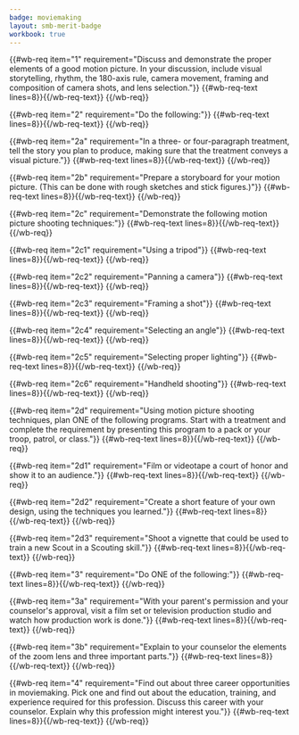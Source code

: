 ```yaml
---
badge: moviemaking
layout: smb-merit-badge
workbook: true
---
```



{{#wb-req item="1" requirement="Discuss and demonstrate the proper elements of a good motion picture. In your discussion, include visual storytelling, rhythm, the 180-axis rule, camera movement, framing and composition of camera shots, and lens selection."}}
{{#wb-req-text lines=8}}{{/wb-req-text}}
{{/wb-req}}

{{#wb-req item="2" requirement="Do the following:"}}
{{#wb-req-text lines=8}}{{/wb-req-text}}
{{/wb-req}}

{{#wb-req item="2a" requirement="In a three- or four-paragraph treatment, tell the story you plan to produce, making sure that the treatment conveys a visual picture."}}
{{#wb-req-text lines=8}}{{/wb-req-text}}
{{/wb-req}}

{{#wb-req item="2b" requirement="Prepare a storyboard for your motion picture. (This can be done with rough sketches and stick figures.)"}}
{{#wb-req-text lines=8}}{{/wb-req-text}}
{{/wb-req}}

{{#wb-req item="2c" requirement="Demonstrate the following motion picture shooting techniques:"}}
{{#wb-req-text lines=8}}{{/wb-req-text}}
{{/wb-req}}

{{#wb-req item="2c1" requirement="Using a tripod"}}
{{#wb-req-text lines=8}}{{/wb-req-text}}
{{/wb-req}}

{{#wb-req item="2c2" requirement="Panning a camera"}}
{{#wb-req-text lines=8}}{{/wb-req-text}}
{{/wb-req}}

{{#wb-req item="2c3" requirement="Framing a shot"}}
{{#wb-req-text lines=8}}{{/wb-req-text}}
{{/wb-req}}

{{#wb-req item="2c4" requirement="Selecting an angle"}}
{{#wb-req-text lines=8}}{{/wb-req-text}}
{{/wb-req}}

{{#wb-req item="2c5" requirement="Selecting proper lighting"}}
{{#wb-req-text lines=8}}{{/wb-req-text}}
{{/wb-req}}

{{#wb-req item="2c6" requirement="Handheld shooting"}}
{{#wb-req-text lines=8}}{{/wb-req-text}}
{{/wb-req}}

{{#wb-req item="2d" requirement="Using motion picture shooting techniques, plan ONE of the following programs. Start with a treatment and complete the requirement by presenting this program to a pack or your troop, patrol, or class."}}
{{#wb-req-text lines=8}}{{/wb-req-text}}
{{/wb-req}}

{{#wb-req item="2d1" requirement="Film or videotape a court of honor and show it to an audience."}}
{{#wb-req-text lines=8}}{{/wb-req-text}}
{{/wb-req}}

{{#wb-req item="2d2" requirement="Create a short feature of your own design, using the techniques you learned."}}
{{#wb-req-text lines=8}}{{/wb-req-text}}
{{/wb-req}}

{{#wb-req item="2d3" requirement="Shoot a vignette that could be used to train a new Scout in a Scouting skill."}}
{{#wb-req-text lines=8}}{{/wb-req-text}}
{{/wb-req}}

{{#wb-req item="3" requirement="Do ONE of the following:"}}
{{#wb-req-text lines=8}}{{/wb-req-text}}
{{/wb-req}}

{{#wb-req item="3a" requirement="With your parent's permission and your counselor's approval, visit a film set or television production studio and watch how production work is done."}}
{{#wb-req-text lines=8}}{{/wb-req-text}}
{{/wb-req}}

{{#wb-req item="3b" requirement="Explain to your counselor the elements of the zoom lens and three important parts."}}
{{#wb-req-text lines=8}}{{/wb-req-text}}
{{/wb-req}}

{{#wb-req item="4" requirement="Find out about three career opportunities in moviemaking. Pick one and find out about the education, training, and experience required for this profession. Discuss this career with your counselor. Explain why this profession might interest you."}}
{{#wb-req-text lines=8}}{{/wb-req-text}}
{{/wb-req}}
